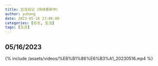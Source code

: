 ```yaml
---
title: 豆泡日记（持续更新中）
author: yuhang
date: 2023-05-16 23:06:00
categories: [日志, 生活]
tags: [生活]
---
```


## 05/16/2023

{% include /assets/videos/%E8%B1%86%E6%B3%A1_20230516.mp4 %}